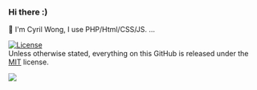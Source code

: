 ### Hi there :)   

💬 I'm Cyril Wong, I use PHP/Html/CSS/JS. ...

<a href="https://cyrilwong.mit-license.org/"><img src="https://img.shields.io/github/license/ikym/mit-license?style=flat-square.svg" alt="License"></a></br>
Unless otherwise stated, everything on this GitHub is released under the [MIT](https://cyrilwong.mit-license.org/) license.

![](https://github-readme-stats.vercel.app/api?username=cyrilsoy&show_icons=true&hide=[%22issues%22])

<!--
**cyrilsoy/cyrilsoy** is a ✨ _special_ ✨ repository because its `README.md` (this file) appears on your GitHub profile.
-->
